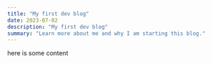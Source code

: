 ```yaml
---
title: "My first dev blog"
date: 2023-07-02
description: "My first dev blog"
summary: "Learn more about me and why I am starting this blog."
---
```


here is some content